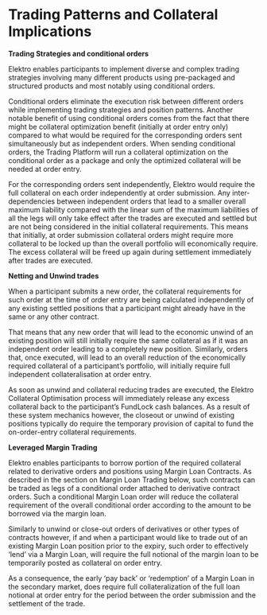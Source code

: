 # Trading Patterns and Collateral Implications

**Trading Strategies and conditional orders**

Elektro enables participants to implement diverse and complex trading strategies involving many different products using pre-packaged and structured products and most notably using conditional orders.&#x20;

Conditional orders eliminate the execution risk between different orders while implementing trading strategies and position patterns. Another notable benefit of using conditional orders comes from the fact that there might be collateral optimization benefit (initially at order entry only) compared to what would be required for the corresponding orders sent simultaneously but as independent orders. When sending conditional orders, the Trading Platform will run a collateral optimization on the conditional order as a package and only the optimized collateral will be needed at order entry.&#x20;

For the corresponding orders sent independently, Elektro would require the full collateral on each order independently at order submission. Any inter-dependencies between independent orders that lead to a smaller overall maximum liability compared with the linear sum of the maximum liabilities of all the legs will only take effect after the trades are executed and settled but are not being considered in the initial collateral requirements. This means that initially, at order submission collateral orders might require more collateral to be locked up than the overall portfolio will economically require. The excess collateral will be freed up again during settlement immediately after trades are executed.&#x20;

**Netting and Unwind trades**

When a participant submits a new order, the collateral requirements for such order at the time of order entry are being calculated independently of any existing settled positions that a participant might already have in the same or any other contract.

That means that any new order that will lead to the economic unwind of an existing position will still initially require the same collateral as if it was an independent order leading to a completely new position. Similarly, orders that, once executed, will lead to an overall reduction of the economically required collateral of a participant’s portfolio, will initially require full independent collateralisation at order entry.

As soon as unwind and collateral reducing trades are executed, the Elektro Collateral Optimisation process will immediately release any excess collateral back to the participant’s FundLock cash balances. As a result of these system mechanics however, the closeout or unwind of existing positions typically do require the temporary provision of capital to fund the on-order-entry collateral requirements.&#x20;

**Leveraged Margin Trading**

Elektro enables participants to borrow portion of the required collateral related to derivative orders and positions using Margin Loan Contracts. As described in the section on Margin Loan Trading below, such contracts can be traded as legs of a conditional order attached to derivative contract orders. Such a conditional Margin Loan order will reduce the collateral requirement of the overall conditional order according to the amount to be borrowed via the margin loan.&#x20;

Similarly to unwind or close-out orders of derivatives or other types of contracts however, if and when a participant would like to trade out of an existing Margin Loan position prior to the expiry, such order to effectively ‘lend’ via a Margin Loan, will require the full notional of the margin loan to be temporarily posted as collateral on order entry.&#x20;

As a consequence, the early ‘pay back’ or ‘redemption’ of a Margin Loan in the secondary market, does require full collateralization of the full loan notional at order entry for the period between the order submission and the settlement of the trade.
